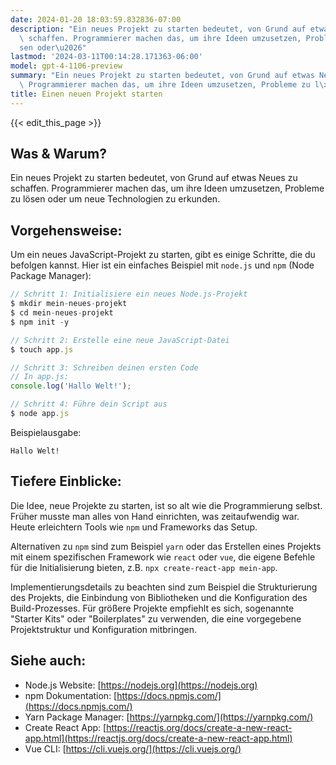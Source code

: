 ```yaml
---
date: 2024-01-20 18:03:59.832836-07:00
description: "Ein neues Projekt zu starten bedeutet, von Grund auf etwas Neues zu\
  \ schaffen. Programmierer machen das, um ihre Ideen umzusetzen, Probleme zu l\xF6\
  sen oder\u2026"
lastmod: '2024-03-11T00:14:28.171363-06:00'
model: gpt-4-1106-preview
summary: "Ein neues Projekt zu starten bedeutet, von Grund auf etwas Neues zu schaffen.\
  \ Programmierer machen das, um ihre Ideen umzusetzen, Probleme zu l\xF6sen oder\u2026"
title: Einen neuen Projekt starten
---
```


{{< edit_this_page >}}

## Was & Warum?
Ein neues Projekt zu starten bedeutet, von Grund auf etwas Neues zu schaffen. Programmierer machen das, um ihre Ideen umzusetzen, Probleme zu lösen oder um neue Technologien zu erkunden.

## Vorgehensweise:
Um ein neues JavaScript-Projekt zu starten, gibt es einige Schritte, die du befolgen kannst. Hier ist ein einfaches Beispiel mit `node.js` und `npm` (Node Package Manager):

```javascript
// Schritt 1: Initialisiere ein neues Node.js-Projekt
$ mkdir mein-neues-projekt
$ cd mein-neues-projekt
$ npm init -y

// Schritt 2: Erstelle eine neue JavaScript-Datei
$ touch app.js

// Schritt 3: Schreiben deinen ersten Code
// In app.js:
console.log('Hallo Welt!');

// Schritt 4: Führe dein Script aus
$ node app.js
```

Beispielausgabe:

```
Hallo Welt!
```

## Tiefere Einblicke:
Die Idee, neue Projekte zu starten, ist so alt wie die Programmierung selbst. Früher musste man alles von Hand einrichten, was zeitaufwendig war. Heute erleichtern Tools wie `npm` und Frameworks das Setup.

Alternativen zu `npm` sind zum Beispiel `yarn` oder das Erstellen eines Projekts mit einem spezifischen Framework wie `react` oder `vue`, die eigene Befehle für die Initialisierung bieten, z.B. `npx create-react-app mein-app`.

Implementierungsdetails zu beachten sind zum Beispiel die Strukturierung des Projekts, die Einbindung von Bibliotheken und die Konfiguration des Build-Prozesses. Für größere Projekte empfiehlt es sich, sogenannte "Starter Kits" oder "Boilerplates" zu verwenden, die eine vorgegebene Projektstruktur und Konfiguration mitbringen.

## Siehe auch:
- Node.js Website: [https://nodejs.org](https://nodejs.org)
- npm Dokumentation: [https://docs.npmjs.com/](https://docs.npmjs.com/)
- Yarn Package Manager: [https://yarnpkg.com/](https://yarnpkg.com/)
- Create React App: [https://reactjs.org/docs/create-a-new-react-app.html](https://reactjs.org/docs/create-a-new-react-app.html)
- Vue CLI: [https://cli.vuejs.org/](https://cli.vuejs.org/)
